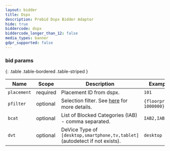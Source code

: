 ```yaml
---
layout: bidder
title: Dspx
description: Prebid Dspx Bidder Adaptor
hide: true
biddercode: dspx
biddercode_longer_than_12: false
media_types: banner
gdpr_supported: false
---
```



### bid params

{: .table .table-bordered .table-striped }

| Name          | Scope    | Description                                                                | Example                | Type            |
|---------------|----------|----------------------------------------------------------------------------|------------------------|-----------------|
| `placement`   | required | Placement ID from dspx.                                                    | `101`                  | `string`        |
| `pfilter`     | optional | Selection filter. See [here](https://github.com/prebid/Prebid.js/blob/master/modules/dspxBidAdapter.md) for more details.                            | `{floorprice: 1000000}`| `object`        |
| `bcat`        | optional | List of  Blocked Categories (IAB) - comma separated.                       | `IAB2,IAB4`            | `string`        |
| `dvt`         | optional | DeVice Type of `[desktop,smartphone,tv,tablet]` (autodetect if not exists). | `desktop`              | `string`        |
